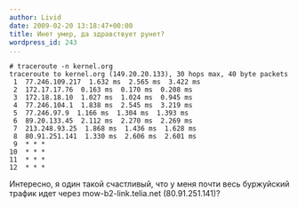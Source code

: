 ```yaml
---
author: Livid
date: 2009-02-20 13:18:47+00:00
title: Инет умер, да здравствует рунет?
wordpress_id: 243
...
```


    # traceroute -n kernel.org
    traceroute to kernel.org (149.20.20.133), 30 hops max, 40 byte packets
     1  77.246.109.217  1.632 ms  2.565 ms  3.422 ms
     2  172.17.17.76  0.163 ms  0.170 ms  0.208 ms
     3  172.18.18.10  1.027 ms  1.024 ms  0.945 ms
     4  77.246.104.1  1.838 ms  2.545 ms  3.219 ms
     5  77.246.97.9  1.166 ms  1.304 ms  1.393 ms
     6  89.20.133.45  2.112 ms  2.270 ms  2.269 ms
     7  213.248.93.25  1.868 ms  1.436 ms  1.628 ms
     8  80.91.251.141  1.330 ms  2.606 ms  2.601 ms
     9  * * *
    10  * * *
    11  * * *
    12  * * *


Интересно, я один такой счастливый, что у меня почти весь буржуйский
трафик идет через mow-b2-link.telia.net (80.91.251.141)?

